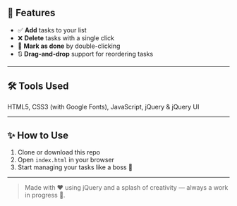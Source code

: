 ## 🚀 Features

- ✅ **Add** tasks to your list  
- ❌ **Delete** tasks with a single click  
- 🔁 **Mark as done** by double-clicking  
- 🔃 **Drag-and-drop** support for reordering tasks  

---

## 🛠️ Tools Used

HTML5,
CSS3 (with Google Fonts),
JavaScript,
jQuery & jQuery UI

---

## ✨ How to Use

1. Clone or download this repo  
2. Open `index.html` in your browser  
3. Start managing your tasks like a boss 💼

---

> Made with ❤️ using jQuery and a splash of creativity — always a work in progress 🚧.
